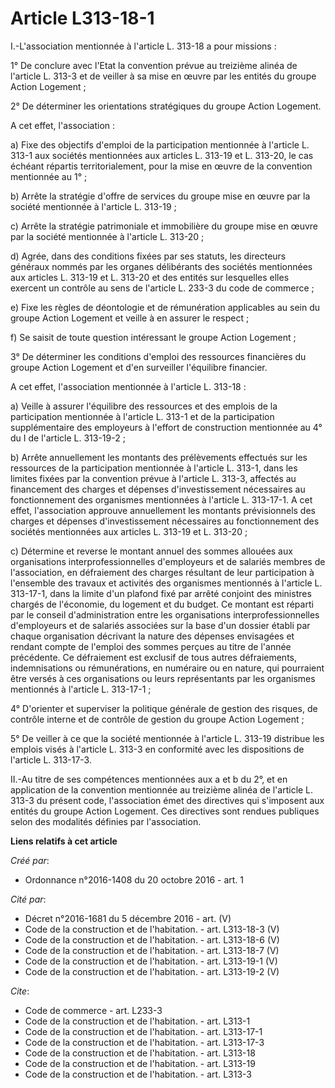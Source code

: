 # Article L313-18-1

I.-L'association mentionnée à l'article L. 313-18 a pour missions : 

1° De conclure avec l'Etat la convention prévue au treizième alinéa de l'article L. 313-3 et de veiller à sa mise en œuvre
par les entités du groupe Action Logement ; 

2° De déterminer les orientations stratégiques du groupe Action Logement. 

A cet effet, l'association : 

a) Fixe des objectifs d'emploi de la participation mentionnée à l'article L. 313-1 aux sociétés mentionnées aux articles L.
313-19 et L. 313-20, le cas échéant répartis territorialement, pour la mise en œuvre de la convention mentionnée au 1° ; 

b) Arrête la stratégie d'offre de services du groupe mise en œuvre par la société mentionnée à l'article L. 313-19 ; 

c) Arrête la stratégie patrimoniale et immobilière du groupe mise en œuvre par la société mentionnée à l'article L. 313-20 ; 

d) Agrée, dans des conditions fixées par ses statuts, les directeurs généraux nommés par les organes délibérants des sociétés
mentionnées aux articles L. 313-19 et L. 313-20 et des entités sur lesquelles elles exercent un contrôle au sens de l'article
L. 233-3 du code de commerce ; 

e) Fixe les règles de déontologie et de rémunération applicables au sein du groupe Action Logement et veille à en assurer le
respect ; 

f) Se saisit de toute question intéressant le groupe Action Logement ; 

3° De déterminer les conditions d'emploi des ressources financières du groupe Action Logement et d'en surveiller l'équilibre
financier. 

A cet effet, l'association mentionnée à l'article L. 313-18 : 

a) Veille à assurer l'équilibre des ressources et des emplois de la participation mentionnée à l'article L. 313-1 et de la
participation supplémentaire des employeurs à l'effort de construction mentionnée au 4° du I de l'article L. 313-19-2 ; 

b) Arrête annuellement les montants des prélèvements effectués sur les ressources de la participation mentionnée à l'article
L. 313-1, dans les limites fixées par la convention prévue à l'article L. 313-3, affectés au financement des charges et
dépenses d'investissement nécessaires au fonctionnement des organismes mentionnées à l'article L. 313-17-1. A cet effet,
l'association approuve annuellement les montants prévisionnels des charges et dépenses d'investissement nécessaires au
fonctionnement des sociétés mentionnées aux articles L. 313-19 et L. 313-20 ; 

c) Détermine et reverse le montant annuel des sommes allouées aux organisations interprofessionnelles d'employeurs et de
salariés membres de l'association, en défraiement des charges résultant de leur participation à l'ensemble des travaux et
activités des organismes mentionnés à l'article L. 313-17-1, dans la limite d'un plafond fixé par arrêté conjoint des
ministres chargés de l'économie, du logement et du budget. Ce montant est réparti par le conseil d'administration entre les
organisations interprofessionnelles d'employeurs et de salariés associées sur la base d'un dossier établi par chaque
organisation décrivant la nature des dépenses envisagées et rendant compte de l'emploi des sommes perçues au titre de l'année
précédente. Ce défraiement est exclusif de tous autres défraiements, indemnisations ou rémunérations, en numéraire ou en
nature, qui pourraient être versés à ces organisations ou leurs représentants par les organismes mentionnés à l'article L.
313-17-1 ; 

4° D'orienter et superviser la politique générale de gestion des risques, de contrôle interne et de contrôle de gestion du
groupe Action Logement ; 

5° De veiller à ce que la société mentionnée à l'article L. 313-19 distribue les emplois visés à l'article L. 313-3 en
conformité avec les dispositions de l'article L. 313-17-3. 

II.-Au titre de ses compétences mentionnées aux a et b du 2°, et en application de la convention mentionnée au treizième
alinéa de l'article L. 313-3 du présent code, l'association émet des directives qui s'imposent aux entités du groupe Action
Logement. Ces directives sont rendues publiques selon des modalités définies par l'association.

**Liens relatifs à cet article**

_Créé par_:

  - Ordonnance n°2016-1408 du 20 octobre 2016 - art. 1

_Cité par_:

  - Décret n°2016-1681 du 5 décembre 2016 - art. (V)
  - Code de la construction et de l'habitation. - art. L313-18-3 (V)
  - Code de la construction et de l'habitation. - art. L313-18-6 (V)
  - Code de la construction et de l'habitation. - art. L313-18-7 (V)
  - Code de la construction et de l'habitation. - art. L313-19-1 (V)
  - Code de la construction et de l'habitation. - art. L313-19-2 (V)

_Cite_:

  - Code de commerce - art. L233-3
  - Code de la construction et de l'habitation. - art. L313-1
  - Code de la construction et de l'habitation. - art. L313-17-1
  - Code de la construction et de l'habitation. - art. L313-17-3
  - Code de la construction et de l'habitation. - art. L313-18
  - Code de la construction et de l'habitation. - art. L313-19
  - Code de la construction et de l'habitation. - art. L313-3
